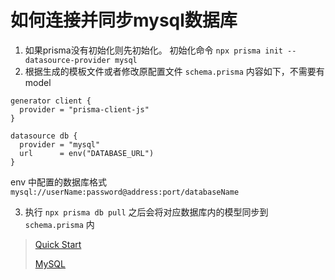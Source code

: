# 如何连接并同步mysql数据库

1. 如果prisma没有初始化则先初始化。 初始化命令 `npx prisma init --datasource-provider mysql`
2. 根据生成的模板文件或者修改原配置文件 `schema.prisma` 内容如下，不需要有 model

```
generator client {
  provider = "prisma-client-js"
}

datasource db {
  provider = "mysql"
  url      = env("DATABASE_URL")
}

```

  env 中配置的数据库格式 `mysql://userName:password@address:port/databaseName`

3. 执行 `npx prisma db pull`
之后会将对应数据库内的模型同步到 `schema.prisma` 内


> [Quick Start](https://www.prisma.io/docs/getting-started/quickstart)
> 
> [MySQL](https://www.prisma.io/docs/concepts/database-connectors/mysql)
